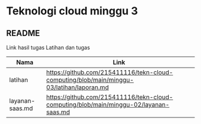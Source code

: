 
# Teknologi cloud minggu 3

## README

Link hasil tugas Latihan dan tugas

| Nama | Link |
| ------ | ------ |
| latihan | https://github.com/215411116/tekn-cloud-computing/blob/main/minggu-03/latihan/laporan.md |
| layanan-saas.md | https://github.com/215411116/tekn-cloud-computing/blob/main/minggu-02/layanan-saas.md |
